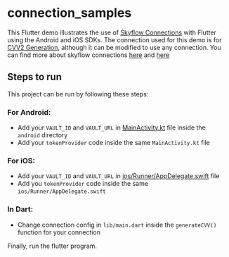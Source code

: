 # connection_samples

This Flutter demo illustrates the use of [Skyflow Connections](https://docs.skyflow.com/developer-portal/connections/connections-overview/) with Flutter using the Android and iOS SDKs. The connection used for this demo is for [CVV2 Generation](https://developer.visa.com/capabilities/dps-card-and-account-services/docs-how-to-cvv2), although it can be modified to use any connection. You can find more about skyflow connections [here](https://www.skyflow.com/post/skyflow-connections-mission-critical-integrations-that-dont-break-privacy) and [here](https://docs.skyflow.com/developer-portal/connections/connections-quickstart/)

## Steps to run

This project can be run by following these steps:

### For Android:

- Add your `VAULT_ID` and `VAULT_URL` in [MainActivity.kt](https://github.com/skyflowapi/skyflow-flutter-samples/blob/main/connection_samples/android/app/src/main/kotlin/com/example/connection_samples/MainActivity.kt) file inside the `android` directory
- Add your `tokenProvider` code inside the same `MainActivity.kt` file


### For iOS:

- Add your `VAULT_ID` and `VAULT_URL` in [ios/Runner/AppDelegate.swift](https://github.com/skyflowapi/skyflow-flutter-samples/blob/main/connection_samples/ios/Runner/AppDelegate.swift) file
- Add you `tokenProvider` code inside the same `ios/Runner/AppDelegate.swift`


### In Dart:

- Change connection config in `lib/main.dart` inside the `generateCVV()` function for your connection

Finally, run the flutter program.
